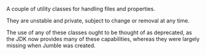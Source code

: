 A couple of utility classes for handling files and properties.

They are unstable and private, subject to change or removal at any time.

The use of any of these classes ought to be thought of as deprecated,
as the JDK now provides many of these capabilities, whereas they were
largely missing when Jumble was created.
